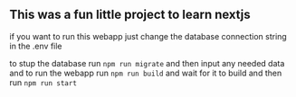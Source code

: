 ## This was a fun little project to learn nextjs

if you want to run this webapp just change the database connection string in the .env file

to stup the database run `npm run migrate` and then input any needed data
and to run the webapp run `npm run build` and wait for it to build and then run `npm run start`